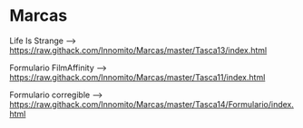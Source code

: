 # Marcas

Life Is Strange --> https://raw.githack.com/Innomito/Marcas/master/Tasca13/index.html

Formulario FilmAffinity --> https://raw.githack.com/Innomito/Marcas/master/Tasca11/index.html

Formulario corregible --> https://raw.githack.com/Innomito/Marcas/master/Tasca14/Formulario/index.html
